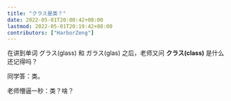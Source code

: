 ```yaml
---
title: "クラス是类？"
date: 2022-05-01T20:00:42+08:00
lastmod: 2022-05-01T20:19:42+08:00
contributors: ["HarborZeng"]
---
```


在讲到单词 グラス(glass) 和 ガラス(glas) 之后，老师又问 **クラス(class)** 是什么还记得吗？

同学答：类。

老师懵逼一秒：类？啥？ 

